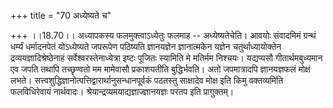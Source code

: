 +++
title = "70 अध्येष्यते च"

+++
।।18.70।। अध्यापकस्य फलमुक्त्वाऽध्येतुः फलमाह -- अध्येष्यतेचेति। आवयोः
संवादमिमं ग्रन्थं धर्म्यं धर्मादनपेतं योऽध्येष्यते जपरूपेण पठिष्यति
ज्ञानयज्ञेन ज्ञानात्मकेन यज्ञेन चतुर्थाध्यायोक्तेन
द्रव्ययज्ञादिश्रेष्ठेनाहं सर्वेश्वरस्तेनाध्येत्रा इष्टः पूजितः स्यामिति
मे मतिर्मम निश्चयः। यद्यप्यसौ गीतार्थमबुध्यमान एव जपति तथापि तच्छृण्वतो
मम मामेवासौ प्रकाशयतीति बुद्धिर्भवति। अतो जपमात्रादपि ज्ञानयज्ञफलं
मोक्षं लभते। सत्त्वशुद्धिज्ञानोत्पत्तिद्वारार्थानुसन्धानपूर्वकं पठतस्तु
साक्षादेव मोक्ष इति किमु वक्तव्यमिति फलविधिरेवायं
नार्थवादः। श्रेयान्द्रव्यमयाद्यज्ञाज्ज्ञानयज्ञः परंतप इति प्रागुक्तम्।
